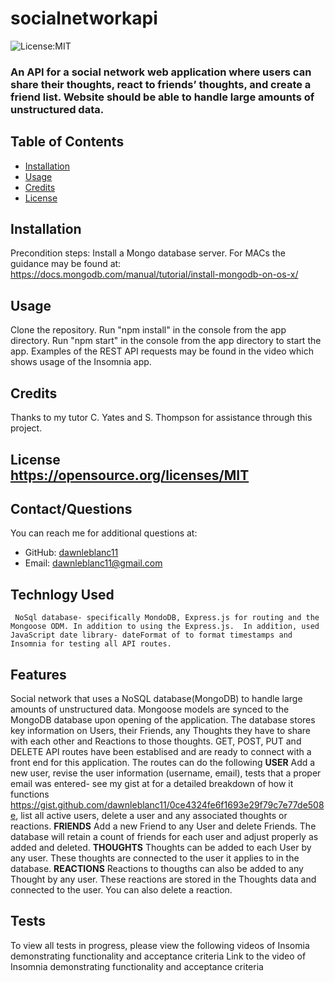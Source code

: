 # socialnetworkapi

  ![License:MIT](https://img.shields.io/badge/License-MIT-yellow.svg)

  ### An API for a social network web application where users can share their thoughts, react to friends’ thoughts, and create a friend list.  Website should be able to handle large amounts of unstructured data.
  ## Table of Contents
    
  * [Installation](#installation)
  * [Usage](#usage)
  * [Credits](#credits)
  * [License](#license)
  
  ## Installation
  Precondition steps: Install a Mongo database server. For MACs the guidance may be found at: https://docs.mongodb.com/manual/tutorial/install-mongodb-on-os-x/
  
  ## Usage 
  Clone the repository.  Run "npm install" in the console from the app directory. Run "npm start" in the console from the app directory to start the app. Examples of the REST API requests may be found in the video which shows usage of the Insomnia app.
  
  ## Credits
   Thanks to my tutor C. Yates and S. Thompson for assistance through this project.
##
## License <br>https://opensource.org/licenses/MIT
  ## Contact/Questions
  You can reach me for additional questions at:
  * GitHub: [dawnleblanc11](https://github.com/https://github.com/dawnleblanc11/socialnetworkapi)
  * Email: dawnleblanc11@gmail.com
## Technlogy Used <br> 
     NoSql database- specifically MondoDB, Express.js for routing and the Mongoose ODM. In addition to using the Express.js.  In addition, used JavaScript date library- dateFormat of to format timestamps and Insomnia for testing all API routes.
  
  ## Features
  Social network that uses a NoSQL database(MongoDB) to handle large amounts of unstructured data.
  Mongoose models are synced to the MongoDB database upon opening of the application.  The database stores key information on Users, their Friends, any Thoughts they have to share with each other and Reactions to those thoughts. GET, POST, PUT and DELETE API routes have been establised and are ready to connect with a front end for this application.  The routes can do the following
  **USER**
  Add a new user, revise the user information (username, email), tests that a proper email was entered- see my gist at for a detailed breakdown of how it functions https://gist.github.com/dawnleblanc11/0ce4324fe6f1693e29f79c7e77de508e, list all active users, delete a user and any associated thoughts or reactions.
  **FRIENDS**
  Add a new Friend to any User and delete Friends.  The database will retain a count of friends for each user and adjust properly as added and deleted.
  **THOUGHTS**
  Thoughts can be added to each User by any user.  These thoughts are connected to the user it applies to in the database.
  **REACTIONS**
  Reactions to thougths can also be added to any Thought by any user.  These reactions are stored in the Thoughts data and connected to the user.  You can also delete a reaction.
  
  ## Tests
To view all tests in progress, please view the following videos of Insomia demonstrating functionality and acceptance criteria
Link to the video of Insomnia demonstrating functionality and acceptance criteria